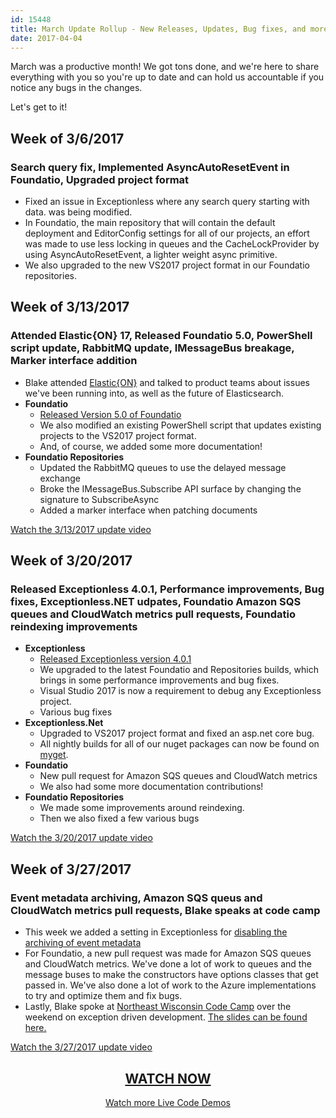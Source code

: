 ```yaml
---
id: 15448
title: March Update Rollup - New Releases, Updates, Bug fixes, and more!
date: 2017-04-04
---
```


March was a productive month! We got tons done, and we're here to share everything with you so you're up to date and can hold us accountable if you notice any bugs in the changes.

Let's get to it!<!--more-->

## Week of 3/6/2017

### Search query fix, Implemented AsyncAutoResetEvent in Foundatio, Upgraded project format

* Fixed an issue in Exceptionless where any search query starting with data. was being modified.
* In Foundatio, the main repository that will contain the default deployment and EditorConfig settings for all of our projects, an effort was made to use less locking in queues and the CacheLockProvider by using AsyncAutoResetEvent, a lighter weight async primitive.
* We also upgraded to the new VS2017 project format in our Foundatio repositories.

## Week of 3/13/2017

### Attended Elastic{ON} 17, Released Foundatio 5.0, PowerShell script update, RabbitMQ update, IMessageBus breakage, Marker interface addition

* Blake attended [Elastic{ON}](https://www.elastic.co/elasticon/conf/2017/sf) and talked to product teams about issues we've been running into, as well as the future of Elasticsearch.
* **Foundatio**
  * [Released Version 5.0 of Foundatio](https://github.com/exceptionless/Foundatio/releases/tag/v5.0.0)
  * We also modified an existing PowerShell script that updates existing projects to the VS2017 project format.
  * And, of course, we added some more documentation!
* **Foundatio Repositories**
  * Updated the RabbitMQ queues to use the delayed message exchange
  * Broke the IMessageBus.Subscribe API surface by changing the signature to SubscribeAsync
  * Added a marker interface when patching documents

[Watch the 3/13/2017 update video](https://youtu.be/G-faYRV7-qI?list=PLGHP7IVwFs_81fZTMgF7Dm5e0Ax4YvW_V)

## Week of 3/20/2017

### Released Exceptionless 4.0.1, Performance improvements, Bug fixes, Exceptionless.NET udpates, Foundatio Amazon SQS queues and CloudWatch metrics pull requests, Foundatio reindexing improvements

* **Exceptionless**
  * [Released Exceptionless version 4.0.1](https://github.com/exceptionless/Exceptionless/releases/tag/v4.0.1)
  * We upgraded to the latest Foundatio and Repositories builds, which brings in some performance improvements and bug fixes.
  * Visual Studio 2017 is now a requirement to debug any Exceptionless project.
  * Various bug fixes
* **Exceptionless.Net**
  * Upgraded to VS2017 project format and fixed an asp.net core bug.
  * All nightly builds for all of our nuget packages can now be found on [myget](https://www.myget.org/gallery/exceptionless).
* **Foundatio**
  * New pull request for Amazon SQS queues and CloudWatch metrics
  * We also had some more documentation contributions!
* **Foundatio Repositories**
  * We made some improvements around reindexing.
  * Then we also fixed a few various bugs

[Watch the 3/20/2017 update video](https://youtu.be/B9gVzFmBzyY?list=PLGHP7IVwFs_81fZTMgF7Dm5e0Ax4YvW_V)

## Week of 3/27/2017

### Event metadata archiving, Amazon SQS queus and CloudWatch metrics pull requests, Blake speaks at code camp

* This week we added a setting in Exceptionless for [disabling the archiving of event metadata](https://github.com/exceptionless/Exceptionless/pull/287)
* For Foundatio, a new pull request was made for Amazon SQS queues and CloudWatch metrics. We've done a lot of work to queues and the message buses to make the constructors have options classes that get passed in. We've also done a lot of work to the Azure implementations to try and optimize them and fix bugs.
* Lastly, Blake spoke at [Northeast Wisconsin Code Camp](http://newcodecamp.com/) over the weekend on exception driven development. [The slides can be found here.](https://github.com/exceptionless/MediaKit/tree/master/presentations/exceptionless)

[Watch the 3/27/2017 update video](https://youtu.be/x9JB3BgYELQ?list=PLGHP7IVwFs_81fZTMgF7Dm5e0Ax4YvW_V)

<h2 style="text-align: center;">
  <a href="https://youtu.be/njr7ang0BQg?list=PLGHP7IVwFs_81fZTMgF7Dm5e0Ax4YvW_V">WATCH NOW</a>
</h2>

<p style="text-align: center;">
  <a href="/category/live-coding/">Watch more Live Code Demos</a>
</p>
